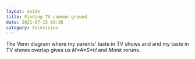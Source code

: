 ```yaml
---
layout: aside
title: Finding TV common ground
date: 2021-07-15 09:36
category: television
---
```

The Venn diagram where my parents' taste in TV shows and and my taste in TV shows overlap gives us *M\*A\*S\*H* and *Monk* reruns.
